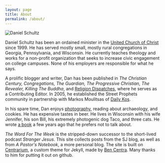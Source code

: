 ```yaml
---
layout: page
title: About
permalink: /about/
---
```


<img src="{{ site.baseurl }}/assets/pastordan.JPG" title="&copy; Lisa Kidd for Marian University" alt="Daniel Schultz" class="profile">

Daniel Schultz has been an ordained minister in the <a href="http://www.ucc.org">United Church of Christ</a> since 1999. He has served mostly small, mostly rural congregations in Georgia, Pennsylvania, and Wisconsin. He currently teaches theology and works for a non-profit organization that seeks to increase civic engagement on college campuses. None of his employers are responsible for what he says.

A prolific blogger and writer, Dan has been published in *The Christian Century, Congregations, The Guardian, The Progressive Christian, The Revealer, Killing The Buddha*, and <a href="https://rewire.news/religion-dispatches/">Religion Dispatches</a>, where he serves as a Contributing Editor. In 2005, he established the Street Prophets community in partnership with Markos Moulitsas of <a href="http://dailykos.com">Daily Kos</a>.

In his spare time, Dan enjoys <a href="https://www.instagram.com/rev.daniel.schultz/">photography</a>, reading about archaeology, and cookies. He has expensive tastes in beer. He lives in Wisconsin with his wife Jennifer, his son Bill, his extremely photogenic dog Taco, and three cats. He wrote <a href="https://www.amazon.com/Changing-Script-Authentically-Progressive-Political/dp/1935439146/ref=sr_1_1?ie=UTF8&qid=1525112986&sr=8-1&keywords=Changing+The+Script">a book</a> a few years ago that he prefers not to talk about.

*The Word For The Week* is the stripped-down successor to the short-lived podcast *Stranger Jesus*. This site collects posts from the SJ blog, as well as from *A Pastor's Notebook*, a more personal blog. The site is built on [Centrarium][centrarium], a custom theme for Jekyll, made by [Ben Centra][bencentra]. Many thanks to him for putting it out on github.

[centrarium]: https://github.com/bencentra/centrarium
[bencentra]: http://bencentra.com

